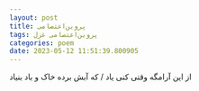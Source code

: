 ```yaml
---
layout: post
title: پروین‌اعتصامی
tags: پروین‌اعتصامی غزل
categories: poem
date: 2023-05-12 11:51:39.800905
---
```


از این آرامگه وقتی کنی یاد / که آبش برده خاک و باد بنیاد